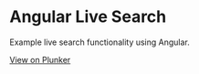 # Angular Live Search
Example live search functionality using Angular.

[View on Plunker](https://embed.plnkr.co/6kKpqmbow3XvDBdC5ENo/)
